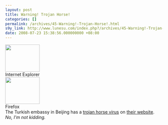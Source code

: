```yaml
---
layout: post
title: Warning! Trojan Horse!
categories: []
permalink: /archives/45-Warning!-Trojan-Horse!.html
s9y_link: http://www.lunesu.com/index.php?/archives/45-Warning!-Trojan-Horse!.html
date: 2008-07-23 15:38:56.000000000 +08:00
---
```

<div class="serendipity_imageComment_right" style="width: 110px"><div class="serendipity_imageComment_img"><a class='serendipity_image_link' href='http://www.lunesu.com/uploads/Trojan_ie.jpg'><!-- s9ymdb:45 --><img class="serendipity_image_right" width="110" height="87"  src="http://www.lunesu.com/uploads/Trojan_ie.serendipityThumb.jpg" alt="" /></a></div><div class="serendipity_imageComment_txt">Internet Explorer</div></div> <div class="serendipity_imageComment_right" style="width: 110px"><div class="serendipity_imageComment_img"><a class='serendipity_image_link' href='http://www.lunesu.com/uploads/Trojan_firefox.jpg'><!-- s9ymdb:44 --><img class="serendipity_image_right" width="110" height="86"  src="http://www.lunesu.com/uploads/Trojan_firefox.serendipityThumb.jpg" alt="" /></a></div><div class="serendipity_imageComment_txt">Firefox</div></div>The Turkish embassy in Beijing has a <a href="http://en.wikipedia.org/wiki/Trojan_horse_%28computing%29" title="Trojan Horse @ Wikipedia">trojan horse virus</a> on <a href="http://www.turkey.org.cn/" title="Turkish Embassy in Beijing">their website</a>. <em>No, I'm not kidding.</em><br />
<br />
